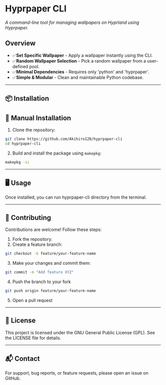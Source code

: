 # Hyprpaper CLI
*A command-line tool for managing wallpapers on Hyprland using Hyprpaper.*

## Overview

- ✅**Set Specific Wallpaper** - Apply a wallpaper instantly using the CLI.
- ✅**Random Wallpaper Selection** - Pick a random wallpaper from a user-defined pool.
- ✅**Minimal Dependencies** - Requires only 'python' and 'hyprpaper'.
- ✅**Simple & Modular** - Clean and maintainable Python codebase.

---

## 📦 Installation
## 🔹 Manual Installation
1. Clone the repository:
``` bash
git clone https://github.com/Akihiro120/hyprpaper-cli
cd hyprpaper-cli
```
2. Build and install the package using `makepkg`:
``` bash
makepkg -si
```

---
## 🖥️ Usage
Once installed, you can run hyprpaper-cli directory from the terminal.

---
## 🔧 Contributing
Contributions are welcome! Follow these steps:
1. Fork the repository.
2. Create a feature branch:
``` bash
git checkout -b feature/your-feature-name
```
3. Make your changes and commit them:
``` bash
git commit -m "Add feature XYZ"
```
4. Push the branch to your fork
``` bash
git push origin feature/your-feature-name
```
5. Open a pull request

---
## 📝 License

This project is licensed under the GNU General Public License (GPL).
See the LICENSE file for details.

---
## 📬 Contact

For support, bug reports, or feature requests, please open an issue on GitHub.
